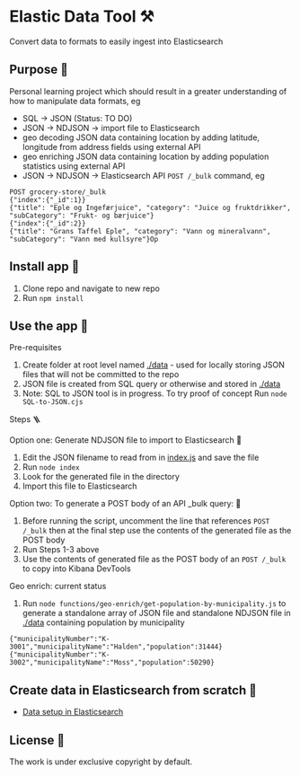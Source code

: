 # Elastic Data Tool ⚒️

Convert data to formats to easily ingest into Elasticsearch

## Purpose 💖

Personal learning project which should result in a greater understanding of how to manipulate data formats, eg

- SQL -> JSON (Status: TO DO)
- JSON -> NDJSON -> import file to Elasticsearch
- geo decoding JSON data containing location by adding latitude, longitude from address fields using external API
- geo enriching JSON data containing location by adding population statistics using external API
- JSON -> NDJSON -> Elasticsearch API `POST /_bulk` command, eg

```
POST grocery-store/_bulk
{"index":{"_id":1}}
{"title": "Eple og Ingefærjuice", "category": "Juice og fruktdrikker", "subCategory": "Frukt- og bærjuice"}
{"index":{"_id":2}}
{"title": "Grans Taffel Eple", "category": "Vann og mineralvann", "subCategory": "Vann med kullsyre"}Op
```

## Install app 🐣

1. Clone repo and navigate to new repo
2. Run `npm install`

## Use the app 🎷

Pre-requisites

1. Create folder at root level named [./data](./data) - used for locally storing JSON files that will not be committed to the repo
2. JSON file is created from SQL query or otherwise and stored in [./data](./data)
3. Note: SQL to JSON tool is in progress. To try proof of concept Run `node SQL-to-JSON.cjs`

Steps 🪜

Option one: Generate NDJSON file to import to Elasticsearch 💾

1. Edit the JSON filename to read from in [index.js](./index.js) and save the file
2. Run `node index`
3. Look for the generated file in the directory
4. Import this file to Elasticsearch

Option two: To generate a POST body of an API \_bulk query: 🤖

1. Before running the script, uncomment the line that references `POST /_bulk` then at the final step use the contents of the generated file as the POST body
2. Run Steps 1-3 above
3. Use the contents of generated file as the POST body of an `POST /_bulk` to copy into Kibana DevTools

Geo enrich: current status

1. Run `node functions/geo-enrich/get-population-by-municipality.js` to generate a standalone array of JSON file and standalone NDJSON file in [./data](./data) containing population by municipality

```
{"municipalityNumber":"K-3001","municipalityName":"Halden","population":31444}
{"municipalityNumber":"K-3002","municipalityName":"Moss","population":50290}
```

## Create data in Elasticsearch from scratch 🎸

- [Data setup in Elasticsearch](elasticsearch-data-setup.md)

## License 📝

The work is under exclusive copyright by default.
